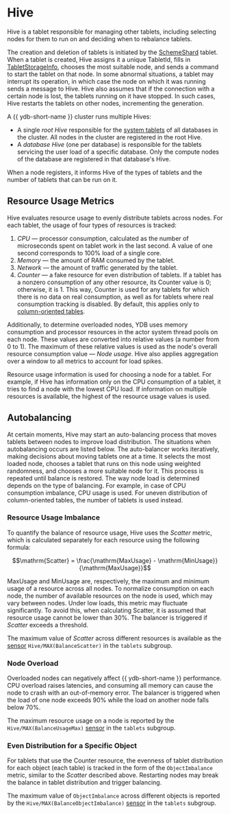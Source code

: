 # Hive

Hive is a tablet responsible for managing other tablets, including selecting nodes for them to run on and deciding when to rebalance tablets.

The creation and deletion of tablets is initiated by the [SchemeShard](../concepts/glossary.md#scheme-shard) tablet. When a tablet is created, Hive assigns it a unique TabletId, fills in [TabletStorageInfo](general-schema.md#history), chooses the most suitable node, and sends a command to start the tablet on that node. In some abnormal situations, a tablet may interrupt its operation, in which case the node on which it was running sends a message to Hive. Hive also assumes that if the connection with a certain node is lost, the tablets running on it have stopped. In such cases, Hive restarts the tablets on other nodes, incrementing the generation.

A {{ ydb-short-name }} cluster runs multiple Hives:

* A single *root Hive* responsible for the [system tablets](../concepts/glossary.md#tablet-types) of all databases in the cluster. All nodes in the cluster are registered in the root Hive.
* A *database Hive* (one per database) is responsible for the tablets servicing the user load of a specific database. Only the compute nodes of the database are registered in that database's Hive.

When a node registers, it informs Hive of the types of tablets and the number of tablets that can be run on it.

## Resource Usage Metrics

Hive evaluates resource usage to evenly distribute tablets across nodes. For each tablet, the usage of four types of resources is tracked:

1. *CPU* — processor consumption, calculated as the number of microseconds spent on tablet work in the last second. A value of one second corresponds to 100% load of a single core.
2. *Memory* — the amount of RAM consumed by the tablet.
3. *Network* — the amount of traffic generated by the tablet.
4. *Counter* — a fake resource for even distribution of tablets. If a tablet has a nonzero consumption of any other resource, its Counter value is 0; otherwise, it is 1. This way, Counter is used for any tablets for which there is no data on real consumption, as well as for tablets where real consumption tracking is disabled. By default, this applies only to [column-oriented tables](../concepts/datamodel/table.md#column-oriented-tables).

Additionally, to determine overloaded nodes, YDB uses memory consumption and processor resources in the actor system thread pools on each node. These values are converted into relative values (a number from 0 to 1). The maximum of these relative values is used as the node's overall resource consumption value — *Node usage*. Hive also applies aggregation over a window to all metrics to account for load spikes.

Resource usage information is used for choosing a node for a tablet. For example, if Hive has information only on the CPU consumption of a tablet, it tries to find a node with the lowest CPU load. If information on multiple resources is available, the highest of the resource usage values is used.

## Autobalancing

At certain moments, Hive may start an auto-balancing process that moves tablets between nodes to improve load distribution. The situations when autobalancing occurs are listed below. The auto-balancer works iteratively, making decisions about moving tablets one at a time. It selects the most loaded node, chooses a tablet that runs on this node using weighted randomness, and chooses a more suitable node for it. This process is repeated until balance is restored. The way node load is determined depends on the type of balancing. For example, in case of CPU consumption imbalance, CPU usage is used. For uneven distribution of column-oriented tables, the number of tablets is used instead.

### Resource Usage Imbalance

To quantify the balance of resource usage, Hive uses the *Scatter* metric, which is calculated separately for each resource using the following formula:

$$\mathrm{Scatter} = \frac{\mathrm{MaxUsage} - \mathrm{MinUsage}}{\mathrm{MaxUsage}}$$

$\mathrm{MaxUsage}$ and $\mathrm{MinUsage}$ are, respectively, the maximum and minimum usage of a resource across all nodes. To normalize consumption on each node, the number of available resources on the node is used, which may vary between nodes. Under low loads, this metric may fluctuate significantly. To avoid this, when calculating $\mathrm{Scatter}$, it is assumed that resource usage cannot be lower than 30%. The balancer is triggered if $Scatter$ exceeds a threshold.

The maximum value of $Scatter$ across different resources is available as the [sensor](../devops/observability/monitoring.md) `Hive/MAX(BalanceScatter)` in the `tablets` subgroup.

### Node Overload

Overloaded nodes can negatively affect {{ ydb-short-name }} performance. CPU overload raises latencies, and consuming all memory can cause the node to crash with an out-of-memory error. The balancer is triggered when the load of one node exceeds 90% while the load on another node falls below 70%.

The maximum resource usage on a node is reported by the `Hive/MAX(BalanceUsageMax)` [sensor](../devops/observability/monitoring.md)  in the `tablets` subgroup.

### Even Distribution for a Specific Object

For tablets that use the Counter resource, the evenness of tablet distribution for each object (each table) is tracked in the form of the `ObjectImbalance` metric, similar to the $Scatter$ described above. Restarting nodes may break the balance in tablet distribution and trigger balancing.

The maximum value of `ObjectImbalance` across different objects is reported by the `Hive/MAX(BalanceObjectImbalance)` [sensor](../devops/observability/monitoring.md) in the `tablets` subgroup.

